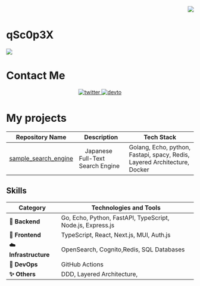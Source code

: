 <div align="right">
  <img src="https://komarev.com/ghpvc/?username=qSc0p3X" />
</div>

# qSc0p3X　　
![](https://github-profile-summary-cards.vercel.app/api/cards/profile-details?username=qSc0p3X&theme=2077)

# Contact Me
<div align="center">
<a href="https://twitter.com/qSc0p3X" target="_blank">
<img src=https://img.shields.io/badge/twitter-%2300acee.svg?&style=for-the-badge&logo=twitter&logoColor=white alt=twitter style="margin-bottom: 5px;" />
</a>  
<a href="https://dev.to/qsc0p3x" target="_blank">
<img src=https://img.shields.io/badge/dev.to-%2308090A.svg?&style=for-the-badge&logo=dev.to&logoColor=white alt=devto style="margin-bottom: 5px;" />
</a>  
</div>  

# My projects
| Repository Name                                 | Description                                                          | Tech Stack                  |
|------------------------------------------------|----------------------------------------------------------------------|-----------------------------|
| [sample_search_engine](https://github.com/qSc0p3X/sample_search_engine)   |　Japanese Full-Text Search Engine   | Golang, Echo, python, Fastapi, spacy, Redis, Layered Architecture, Docker  |



## Skills


| Category            | Technologies and Tools                                      |
|---------------------|-------------------------------------------------------------|
| **🔧 Backend**       | Go,  Echo, Python, FastAPI, TypeScript, Node.js, Express.js |
| **🎨 Frontend**      | TypeScript, React, Next.js, MUI, Auth.js                             |
| **☁️ Infrastructure** | OpenSearch, Cognito,Redis, SQL Databases|
| **🚀 DevOps**         | GitHub Actions                                             |
| **✨ Others**         | DDD, Layered Architecture,                         |


